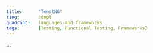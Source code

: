 ```yaml
---
title:      "TenstNG"
ring:       adopt
quadrant:   languages-and-frameworks
tags:       [Testing, Functional Testing, Frameworks]
---
```

...